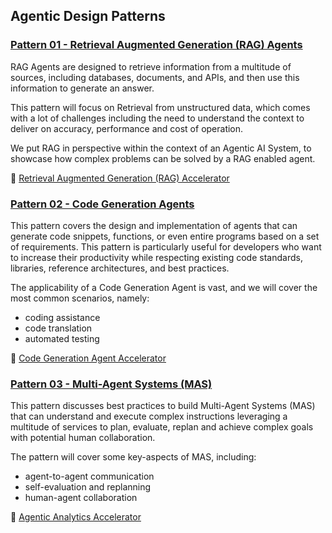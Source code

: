 ## Agentic Design Patterns

### [Pattern 01 - Retrieval Augmented Generation (RAG) Agents](01-rag-agent/README.md)

RAG Agents are designed to retrieve information from a multitude of sources, including databases, documents, and APIs, and then use this information to generate an answer.

This pattern will focus on Retrieval from unstructured data, which comes with a lot of challenges including the need to understand the context to deliver on accuracy, performance and cost of operation.

We put RAG in perspective within the context of an Agentic AI System, to showcase how complex problems can be solved by a RAG enabled agent.

:rocket: [Retrieval Augmented Generation (RAG) Accelerator](../3_accelerators/01-rag-agent/README.md)

### [Pattern 02 - Code Generation Agents](02-code-generation-agent/README.md)

This pattern covers the design and implementation of agents that can generate code snippets, functions, or even entire programs based on a set of requirements. This pattern is particularly useful for developers who want to increase their productivity while respecting existing code standards, libraries, reference architectures, and best practices.

The applicability of a Code Generation Agent is vast, and we will cover the most common scenarios, namely:
- coding assistance
- code translation
- automated testing

:rocket: [Code Generation Agent Accelerator](../3_design_patterns_accelerators/02-code-generation-agent/README.md)

### [Pattern 03 - Multi-Agent Systems (MAS)](03-multi-agent-systems/README.md)

This pattern discusses best practices to build Multi-Agent Systems (MAS) that can understand and execute complex instructions leveraging a multitude of services to plan, evaluate, replan and achieve complex goals with potential human collaboration.

The pattern will cover some key-aspects of MAS, including:
- agent-to-agent communication
- self-evaluation and replanning
- human-agent collaboration

:rocket: [Agentic Analytics Accelerator](../3_accelerators/03-multi-agent-systems/automating_analytics/README.md)